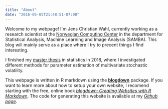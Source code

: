 ```yaml
---
title: "About"
date: "2016-05-05T21:48:51-07:00"
---
```


 Welcome to my webpage! I'm Jens Christian Wahl, currently working as a research scientist at the [Norwegian Computing Center](nr.no) in the department for Statistical Analysis, Machine Learning and Image Analysis (SAMBA). This blog will mainly serve as a place where I try to precent things I find interesting.
 
I finished my [master thesis](http://bora.uib.no/bitstream/handle/1956/18033/Master-Thesis---Jens-Christian-Wahl.pdf?sequence=1&isAllowed=y) in statistics in 2018, where I investigated different methods for parameter estimation of multivariate stochastic volatility. 

This webpage is written in R markdown using the [**blogdown**](https://github.com/rstudio/blogdown) package. If you want to learn more about how to setup your own website, I recomend starting with the free, online book [*blogdown: Creating Websites with R Markdown*](https://bookdown.org/yihui/blogdown/). The code for generating this website is available at my [*Github page*](https://github.com/JensWahl/Personal-Webpage).
